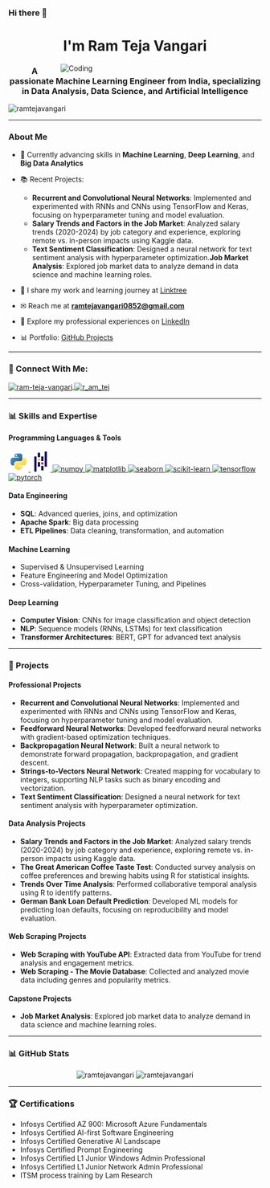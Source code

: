 ### Hi there 👋

<h1 align="center">I'm Ram Teja Vangari</h1>
<img align="right" alt="Coding" width="400" src="https://user-images.githubusercontent.com/74038190/212749447-bfb7e725-6987-49d9-ae85-2015e3e7cc41.gif">
<h3 align="center">A passionate Machine Learning Engineer from India, specializing in Data Analysis, Data Science, and Artificial Intelligence</h3>

<p align="left"> <img src="https://komarev.com/ghpvc/?username=ramtejavangari&label=Profile%20views&color=0e75b6&style=flat" alt="ramtejavangari" /> </p>

---

### About Me

- 🌱 Currently advancing skills in **Machine Learning**, **Deep Learning**, and **Big Data Analytics**

- 📚 Recent Projects:
  - **Recurrent and Convolutional Neural Networks**: Implemented and experimented with RNNs and CNNs using TensorFlow and Keras, focusing on hyperparameter tuning and model evaluation.
  - **Salary Trends and Factors in the Job Market**: Analyzed salary trends (2020-2024) by job category and experience, exploring remote vs. in-person impacts using Kaggle data.
  - **Text Sentiment Classification**: Designed a neural network for text sentiment analysis with hyperparameter optimization.**Job Market Analysis**: Explored job market data to analyze demand in data science and machine learning roles.

- 📝 I share my work and learning journey at [Linktree](https://linktr.ee/ramteja_vangari)

- ✉ Reach me at **ramtejavangari0852@gmail.com**

- 💼 Explore my professional experiences on [LinkedIn](https://www.linkedin.com/in/ram-teja-vangari-92442614a)

- 📊 Portfolio: [GitHub Projects](https://github.com/ramtejavangari)

---

### 🔗 Connect With Me:
<p align="left">
  <a href="https://linkedin.com/in/ram-teja-vangari" target="_blank">
    <img align="center" src="https://raw.githubusercontent.com/rahuldkjain/github-profile-readme-generator/master/src/images/icons/Social/linked-in-alt.svg" alt="ram-teja-vangari" height="30" width="40" />
  </a>
  <a href="https://instagram.com/r_am_tej" target="_blank">
    <img align="center" src="https://raw.githubusercontent.com/rahuldkjain/github-profile-readme-generator/master/src/images/icons/Social/instagram.svg" alt="r_am_tej" height="30" width="40" />
  </a>
</p>

---

### 📊 Skills and Expertise

#### Programming Languages & Tools

<p align="left">
  <a href="https://www.python.org" target="_blank"> <img src="https://raw.githubusercontent.com/devicons/devicon/master/icons/python/python-original.svg" alt="python" width="40" height="40" /> </a>
  <a href="https://pandas.pydata.org/" target="_blank"> <img src="https://raw.githubusercontent.com/devicons/devicon/2ae2a900d2f041da66e950e4d48052658d850630/icons/pandas/pandas-original.svg" alt="pandas" width="40" height="40" /> </a>
  <a href="https://numpy.org/" target="_blank"> <img src="https://upload.wikimedia.org/wikipedia/commons/3/31/NumPy_logo_2020.svg" alt="numpy" width="40" height="40" /> </a>
  <a href="https://matplotlib.org/" target="_blank"> <img src="https://matplotlib.org/_static/images/logo2.svg" alt="matplotlib" width="40" height="40" /> </a>
  <a href="https://seaborn.pydata.org/" target="_blank"> <img src="https://seaborn.pydata.org/_images/logo-mark-lightbg.svg" alt="seaborn" width="40" height="40" /> </a>
  <a href="https://scikit-learn.org/" target="_blank"> <img src="https://upload.wikimedia.org/wikipedia/commons/0/05/Scikit_learn_logo_small.svg" alt="scikit-learn" width="40" height="40" /> </a>
  <a href="https://tensorflow.org/" target="_blank"> <img src="https://www.vectorlogo.zone/logos/tensorflow/tensorflow-icon.svg" alt="tensorflow" width="40" height="40" /> </a>
  <a href="https://pytorch.org/" target="_blank"> <img src="https://www.vectorlogo.zone/logos/pytorch/pytorch-icon.svg" alt="pytorch" width="40" height="40" /> </a>
</p>

#### Data Engineering
- **SQL**: Advanced queries, joins, and optimization
- **Apache Spark**: Big data processing
- **ETL Pipelines**: Data cleaning, transformation, and automation

#### Machine Learning
- Supervised & Unsupervised Learning
- Feature Engineering and Model Optimization
- Cross-validation, Hyperparameter Tuning, and Pipelines

#### Deep Learning
- **Computer Vision**: CNNs for image classification and object detection
- **NLP**: Sequence models (RNNs, LSTMs) for text classification
- **Transformer Architectures**: BERT, GPT for advanced text analysis

---

### 🔄 Projects

#### Professional Projects

- **Recurrent and Convolutional Neural Networks**: Implemented and experimented with RNNs and CNNs using TensorFlow and Keras, focusing on hyperparameter tuning and model evaluation.
- **Feedforward Neural Networks**: Developed feedforward neural networks with gradient-based optimization techniques.
- **Backpropagation Neural Network**: Built a neural network to demonstrate forward propagation, backpropagation, and gradient descent.
- **Strings-to-Vectors Neural Network**: Created mapping for vocabulary to integers, supporting NLP tasks such as binary encoding and vectorization.
- **Text Sentiment Classification**: Designed a neural network for text sentiment analysis with hyperparameter optimization.

#### Data Analysis Projects

- **Salary Trends and Factors in the Job Market**: Analyzed salary trends (2020-2024) by job category and experience, exploring remote vs. in-person impacts using Kaggle data.
- **The Great American Coffee Taste Test**: Conducted survey analysis on coffee preferences and brewing habits using R for statistical insights.
- **Trends Over Time Analysis**: Performed collaborative temporal analysis using R to identify patterns.
- **German Bank Loan Default Prediction**: Developed ML models for predicting loan defaults, focusing on reproducibility and model evaluation.

#### Web Scraping Projects

- **Web Scraping with YouTube API**: Extracted data from YouTube for trend analysis and engagement metrics.
- **Web Scraping - The Movie Database**: Collected and analyzed movie data including genres and popularity metrics.

#### Capstone Projects

- **Job Market Analysis**: Explored job market data to analyze demand in data science and machine learning roles.

---

### 📊 GitHub Stats

<p align="center">
  <img align="center" src="https://github-readme-stats.vercel.app/api?username=ramtejavangari&show_icons=true&locale=en" alt="ramtejavangari" />
  <img align="center" src="https://github-readme-stats.vercel.app/api/top-langs?username=ramtejavangari&show_icons=true&locale=en&layout=compact" alt="ramtejavangari" />
</p>

---

### 🏆 Certifications
- Infosys Certified AZ 900: Microsoft Azure Fundamentals
- Infosys Certified AI-first Software Engineering
- Infosys Certified Generative AI Landscape
- Infosys Certified Prompt Engineering
- Infosys Certified L1 Junior Windows Admin Professional
- Infosys Certified L1 Junior Network Admin Professional
- ITSM process training by Lam Research

